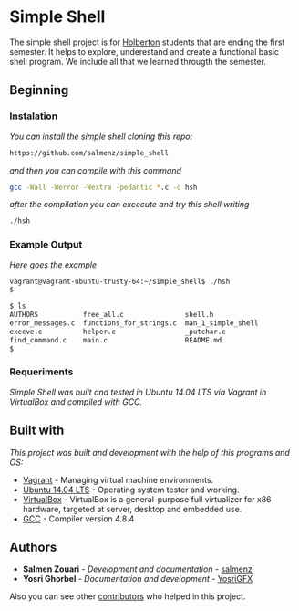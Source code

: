 # Simple Shell

The simple shell project is for [Holberton](https://www.holbertonschool.com/) students that are ending the first semester. It helps to explore, underestand and create a functional basic shell program. We include all that we learned througth the semester.

## Beginning

### Instalation
_You can install the simple shell cloning this repo:_
```bash
https://github.com/salmenz/simple_shell
```
_and then you can compile with this command_
```bash
gcc -Wall -Werror -Wextra -pedantic *.c -o hsh
```
_after the compilation you can excecute and try this shell writing_
```bash
./hsh
```

### Example Output
_Here goes the example_
```bash
vagrant@vagrant-ubuntu-trusty-64:~/simple_shell$ ./hsh
$

$ ls
AUTHORS           free_all.c               shell.h
error_messages.c  functions_for_strings.c  man_1_simple_shell
execve.c          helper.c                 _putchar.c
find_command.c    main.c                   README.md
$
```

### Requeriments

_Simple Shell was built and tested in Ubuntu 14.04 LTS via Vagrant in VirtualBox and compiled with GCC._


## Built with

_This project was built and development with the help of this programs and OS:_

* [Vagrant](https://www.vagrantup.com/downloads.html) - Managing virtual machine environments.
* [Ubuntu 14.04 LTS](http://releases.ubuntu.com/14.04/) - Operating system tester and working.
* [VirtualBox](https://www.virtualbox.org/wiki/Downloads) - VirtualBox is a general-purpose full virtualizer for x86 hardware, targeted at server, desktop and embedded use.
* [GCC](https://gcc.gnu.org/) - Compiler version 4.8.4

## Authors

* **Salmen Zouari** - *Development and documentation* - [salmenz](https://github.com/salmenz)
* **Yosri Ghorbel** - *Documentation and development* - [YosriGFX](https://github.com/YosriGFX)

Also you can see other [contributors](https://github.com/salmenz/simple_shell/graphs/contributors) who helped in this project.
